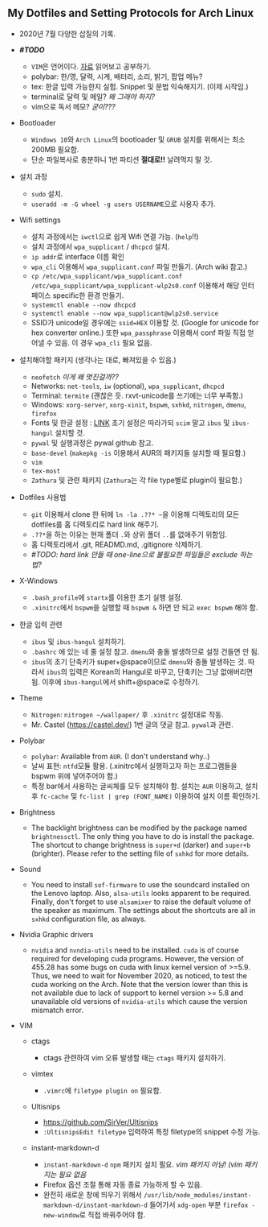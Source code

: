 ## My Dotfiles and Setting Protocols for Arch Linux

- 2020년 7월 다양한 삽질의 기록.

- ***#TODO***
	- `VIM`은 언어이다. [자료](https://johngrib.github.io/wiki/two-views-of-vim/) 읽어보고 공부하기.
	- polybar: 한/영, 달력, 시계, 배터리, 소리, 밝기, 팝업 메뉴?
	- tex: 한글 입력 가능한지 실험. Snippet 및 문법 익숙해지기. (이제 시작임.)
	- terminal로 달력 및 메일? *왜 그래야 하지?*
	- vim으로 독서 메모? *굳이???*

- Bootloader
	- `Windows 10`와 `Arch Linux`의 bootloader 및 `GRUB` 설치를 위해서는 최소 200MB 필요함.
	- 단순 파일복사로 충분하니 1번 파티션 **절대로!!** 날려먹지 말 것. 

- 설치 과정
	- `sudo` 설치.
	- `useradd -m -G wheel -g users USERNAME`으로 사용자 추가.

- Wifi settings
	- 설치 과정에서는 `iwctl`으로 쉽게 Wifi 연결 가능. (`help`!!)
	- 설치 과정에서 `wpa_supplicant` / `dhcpcd` 설치.
	- `ip addr`로 interface 이름 확인
	- `wpa_cli` 이용해서 `wpa_supplicant.conf` 파일 만들기. (Arch wiki 참고.)
	- `cp /etc/wpa_supplicant/wpa_supplicant.conf /etc/wpa_supplicant/wpa_supplicant-wlp2s0.conf` 이용해서 해당 인터페이스 specific한 환경 만들기.
	- `systemctl enable --now dhcpcd`
	- `systemctl enable --now wpa_supplicant@wlp2s0.service`
	- SSID가 unicode일 경우에는 `ssid=HEX` 이용할 것. (Google for unicode for hex converter online.) 또한 `wpa_passphrase` 이용해서 conf 파일 직접 얻어낼 수 있음. 이 경우 `wpa_cli` 필요 없음.

- 설치해야할 패키지 (생각나는 대로, 빠져있을 수 있음.)
	- `neofetch` *이게 왜 멋진걸까??*
	- Networks: `net-tools`, `iw` (optional), `wpa_supplicant`, `dhcpcd`
	- Terminal: `termite` (괜찮은 듯. rxvt-unicode를 쓰기에는 너무 부족함.)
	- Windows:	`xorg-server`, `xorg-xinit`, `bspwm`, `sxhkd`, `nitrogen`, `dmenu`, `firefox`
	- Fonts 및 한글 설정 : [LINK](https://dgkim5360.tistory.com/entry/basic-setup-of-korean-environment-for-arch-linux) 초기 설정은 따라가되 `scim` 말고 `ibus` 및 `ibus-hangul` 설치할 것.
	- `pywal` 및 실행과정은 pywal github 참고.
	- `base-devel` (`makepkg -is` 이용해서 AUR의 패키지들 설치할 때 필요함.)
	- `vim`
	- `tex-most`
	- `Zathura` 및 관련 패키지 (`Zathura`는 각 file type별로 plugin이 필요함.)

- Dotfiles 사용법
	- `git` 이용해서 clone 한 뒤에 `ln -la .??* ~`을 이용해 디렉토리의 모든 dotfiles를 홈 디렉토리로 hard link 해주기.
	- `.??*`을 하는 이유는 현재 폴더 `.`와 상위 폴더 `..`를 없애주기 위함임.
	- 홈 디렉토리에서 .git, READMD.md, .gitignore 삭제하기.
	- *#TODO: hard link 만들 때 one-line으로 불필요한 파일들은 exclude 하는 법?*

- X-Windows
	- `.bash_profile`에 `startx`를 이용한 초기 실행 설정.
	- `.xinitrc`에서 `bspwm`을 실행할 때 `bspwm &` 하면 안 되고 `exec bspwm` 해야 함.

- 한글 입력 관련
	- `ibus` 및 `ibus-hangul` 설치하기.
	- `.bashrc` 에 있는 네 줄 설정 참고. `dmenu`와 충돌 발생하므로 설정 건들면 안 됨.
	- `ibus`의 초기 단축키가 super+@space이므로 `dmenu`와 충돌 발생하는 것.
	  따라서 `ibus`의 입력은 Korean의 Hangul로 바꾸고, 단축키는 그냥 없애버리면
	  됨. 이후에 `ibus-hangul`에서 shift+@space로 수정하기.

- Theme
	- `Nitrogen`: `nitrogen ~/wallpaper/` 후 `.xinitrc` 설정대로 작동.
	- Mr. Castel (https://castel.dev/) 1번 글의 댓글 참고. `pywal`과 관련.

- Polybar
	- `polybar`: Available from `AUR`. (I don't understand why..)
	- 날씨 표현: `ntfd`모듈 활용. (.xinitrc에서 실행하고자 하는 프로그램들을 bspwm 위에 넣어주어야 함.)
	- 특정 bar에서 사용하는 글씨체를 모두 설치해야 함. 설치는 `AUR` 이용하고, 설치 후 `fc-cache` 및 `fc-list | grep (FONT_NAME)` 이용하여 설치 이름 확인하기. 	

- Brightness
    - The backlight brightness can be modified by the package named
      `brightnessctl`. The only thing you have to do is install the package. The
      shortcut to change brightness is `super+d` (darker) and `super+b` (brighter).
      Please refer to the setting file of `sxhkd` for more details.

- Sound
    - You need to install `sof-firmware` to use the soundcard installed on the
      Lenovo laptop. Also, `alsa-utils` looks apparent to be required. Finally,
      don't forget to use `alsamixer` to raise the default volume of the speaker as maximum.
      The settings about the shortcuts are all in `sxhkd` configuration file, as
      always.

- Nvidia Graphic drivers
    - `nvidia` and `nvndia-utils` need to be installed. `cuda` is of course
      required for developing cuda programs.  However, the version of
      455.28 has some bugs on cuda with linux kernel version of >=5.9. Thus, we
      need to wait for November 2020, as noticed, to test the cuda working on
      the Arch. Note that the version lower than this is not available due to
      lack of support to kernel version >= 5.8 and unavailable old versions of
      `nvidia-utils` which cause the version mismatch error.

- VIM
	- ctags
		- ctags 관련하여 vim 오류 발생할 때는 `ctags` 패키지 설치하기.

	- vimtex
		- `.vimrc`에 `filetype plugin on` 필요함.

	- Ultisnips
		- https://github.com/SirVer/Ultisnips
		- `:UltisnipsEdit filetype` 입력하여 특정 filetype의 snippet 수정 가능.

	- instant-markdown-d
		- `instant-markdown-d` `npm` 패키지 설치 필요. *vim 패키지 아님! (vim 패키지는 필요 없음*
		- Firefox 옵션 조절 통해 자동 종료 가능하게 할 수 있음.
		- 완전히 새로운 창에 띄우기 위해서 `/usr/lib/node_modules/instant-markdown-d/instant-markdown-d` 들어가서 `xdg-open` 부분 `firefox -new-window`로 직접 바꿔주어야 함.
